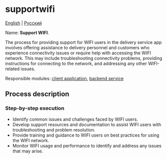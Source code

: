 # supportwifi

[English](supportwifi.md) | [Русский](supportwifi.ru.md)

Name: **Support WIFI**.

The process for providing support for WIFI users in the delivery service app involves offering assistance to delivery personnel and customers who experience connectivity issues or require help with accessing the WIFI network. This may include troubleshooting connectivity problems, providing instructions for connecting to the network, and addressing any other WIFI-related issues.

Responsible modules: [client application](../../frontend/techsupportclient.md), [backend service](../../backend/techsupportbackend.md)

## Process description

### Step-by-step execution

- Identify common issues and challenges faced by WIFI users.
- Develop support resources and documentation to assist WIFI users with troubleshooting and problem resolution.
- Provide training and guidance to WIFI users on best practices for using the WIFI network.
- Monitor WIFI usage and performance to identify and address any issues that may arise.
